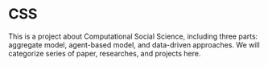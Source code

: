 # CSS
This is a project about Computational Social Science, including three parts: aggregate model, agent-based model, and data-driven approaches. We will categorize series of paper, researches, and projects here. 
